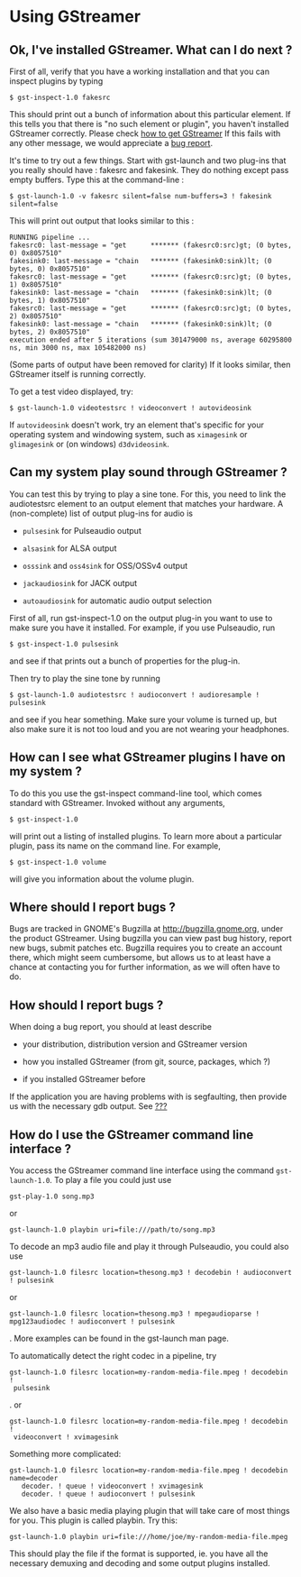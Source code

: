 # Using GStreamer

## Ok, I've installed GStreamer. What can I do next ?

First of all, verify that you have a working installation and that
you can inspect plugins by typing

    $ gst-inspect-1.0 fakesrc

This should print out a bunch of information about this particular
element. If this tells you that there is "no such element or plugin",
you haven't installed GStreamer correctly. Please check [how to get
GStreamer](#chapter-getting) If this fails with any other message, we
would appreciate a [bug report](#using-bugs-where).

It's time to try out a few things. Start with gst-launch and two
plug-ins that you really should have : fakesrc and fakesink. They do
nothing except pass empty buffers. Type this at the command-line
    :

    $ gst-launch-1.0 -v fakesrc silent=false num-buffers=3 ! fakesink silent=false

This will print out output that looks similar to this :

    RUNNING pipeline ...
    fakesrc0: last-message = "get      ******* (fakesrc0:src)gt; (0 bytes, 0) 0x8057510"
    fakesink0: last-message = "chain   ******* (fakesink0:sink)lt; (0 bytes, 0) 0x8057510"
    fakesrc0: last-message = "get      ******* (fakesrc0:src)gt; (0 bytes, 1) 0x8057510"
    fakesink0: last-message = "chain   ******* (fakesink0:sink)lt; (0 bytes, 1) 0x8057510"
    fakesrc0: last-message = "get      ******* (fakesrc0:src)gt; (0 bytes, 2) 0x8057510"
    fakesink0: last-message = "chain   ******* (fakesink0:sink)lt; (0 bytes, 2) 0x8057510"
    execution ended after 5 iterations (sum 301479000 ns, average 60295800 ns, min 3000 ns, max 105482000 ns)

(Some parts of output have been removed for clarity) If it looks
similar, then GStreamer itself is running correctly.

To get a test video displayed, try:

    $ gst-launch-1.0 videotestsrc ! videoconvert ! autovideosink

If `autovideosink` doesn't work, try an element that's specific for your
operating system and windowing system, such as `ximagesink` or `glimagesink`
or (on windows) `d3dvideosink`.

## Can my system play sound through GStreamer ?

You can test this by trying to play a sine tone. For this, you
need to link the audiotestsrc element to an output element that matches
your hardware. A (non-complete) list of output plug-ins for audio is

  - `pulsesink` for Pulseaudio output

  - `alsasink` for ALSA output

  - `osssink` and `oss4sink` for OSS/OSSv4 output

  - `jackaudiosink` for JACK output

  - `autoaudiosink` for automatic audio output selection

First of all, run gst-inspect-1.0 on the output plug-in you want to use
to make sure you have it installed. For example, if you use Pulseaudio,
run

    $ gst-inspect-1.0 pulsesink

and see if that prints out a bunch of properties for the plug-in.

Then try to play the sine tone by
    running

    $ gst-launch-1.0 audiotestsrc ! audioconvert ! audioresample ! pulsesink

and see if you hear something. Make sure your volume is turned up, but
also make sure it is not too loud and you are not wearing your
headphones.

## How can I see what GStreamer plugins I have on my system ?

To do this you use the gst-inspect command-line tool, which comes
standard with GStreamer. Invoked without any arguments,

    $ gst-inspect-1.0

will print out a listing of installed plugins. To learn more about a
particular plugin, pass its name on the command line. For example,

    $ gst-inspect-1.0 volume

will give you information about the volume plugin.

## Where should I report bugs ?

Bugs are tracked in GNOME's Bugzilla at <http://bugzilla.gnome.org>, under
the product GStreamer. Using bugzilla you can view past bug history, report
new bugs, submit patches etc. Bugzilla requires you to create an account there,
which might seem cumbersome, but allows us to at least have a chance at
contacting you for further information, as we will often have to do.

## How should I report bugs ?

When doing a bug report, you should at least describe

  - your distribution, distribution version and GStreamer version

  - how you installed GStreamer (from git, source, packages, which ?)

  - if you installed GStreamer before

If the application you are having problems with is segfaulting, then
provide us with the necessary gdb output. See
[???](#troubleshooting-segfault)

## How do I use the GStreamer command line interface ?

You access the GStreamer command line interface using the command
`gst-launch-1.0`. To play a file you could just use


    gst-play-1.0 song.mp3

or

    gst-launch-1.0 playbin uri=file:///path/to/song.mp3

To decode an mp3 audio file and play it through Pulseaudio, you could also use

    gst-launch-1.0 filesrc location=thesong.mp3 ! decodebin ! audioconvert ! pulsesink

or

    gst-launch-1.0 filesrc location=thesong.mp3 ! mpegaudioparse ! mpg123audiodec ! audioconvert ! pulsesink

. More examples can be found in the gst-launch man page.

To automatically detect the right codec in a pipeline,
    try

    gst-launch-1.0 filesrc location=my-random-media-file.mpeg ! decodebin !
     pulsesink

.
    or

    gst-launch-1.0 filesrc location=my-random-media-file.mpeg ! decodebin !
     videoconvert ! xvimagesink

Something more
    complicated:

    gst-launch-1.0 filesrc location=my-random-media-file.mpeg ! decodebin name=decoder
       decoder. ! queue ! videoconvert ! xvimagesink
       decoder. ! queue ! audioconvert ! pulsesink

We also have a basic media playing plugin that will take care of most
things for you. This plugin is called playbin. Try
    this:

    gst-launch-1.0 playbin uri=file:///home/joe/my-random-media-file.mpeg

This should play the file if the format is supported, ie. you have all
the necessary demuxing and decoding and some output plugins installed.
